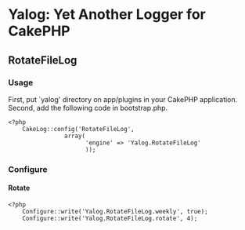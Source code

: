 # Yalog: Yet Another Logger for CakePHP #

## RotateFileLog ##

### Usage ###

First, put `yalog' directory on app/plugins in your CakePHP application.
Second, add the following code in bootstrap.php.

    <?php
        CakeLog::config('RotateFileLog',
                    array(
                          'engine' => 'Yalog.RotateFileLog'
                          ));

### Configure ###

#### Rotate ####

    <?php
        Configure::write('Yalog.RotateFileLog.weekly', true);
        Configure::write('Yalog.RotateFileLog.rotate', 4);

